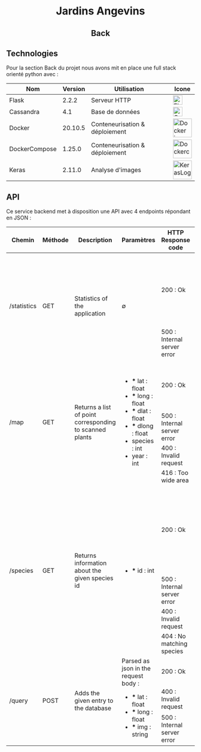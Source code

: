 <div align="center" style="text-align: center;">

# Jardins Angevins
## Back

</div>

## Technologies

Pour la section Back du projet nous avons mit en place une full stack orienté python avec :

 Nom           | Version       | Utilisation                    |  Icone         
---------------|---------------|--------------------------------|---------------
 Flask         | 2.2.2         | Serveur HTTP                   | <img alt="Flask icon" src="https://flask.palletsprojects.com/en/2.2.x/_static/flask-icon.png" height="25"/>
 Cassandra     | 4.1           | Base de données                | <img alt="Cassandra icon" src="https://cassandra.apache.org/assets/img/favicon.ico" height="25"/>
 Docker        | 20.10.5       | Conteneurisation & déploiement | <img alt="Docker icon" src="https://cdn.icon-icons.com/icons2/2107/PNG/512/file_type_docker_icon_130643.png" width="50" />
 DockerCompose | 1.25.0        | Conteneurisation & déploiement | <img alt="Dockercompose logo" src="https://cdn.icon-icons.com/icons2/2107/PNG/512/file_type_docker_icon_130643.png" width="50" />
 Keras         | 2.11.0        | Analyse d'images               | <img alt="KerasLogo" src="https://s3.amazonaws.com/keras.io/img/keras-logo-2018-large-1200.png" width="50" />

## API

Ce service backend met à disposition une API avec 4 endpoints répondant en JSON :

<table>
	<thead>
		<tr>
			<th> Chemin </th>
			<th> Méthode </th>
			<th> Description </th>
			<th> Paramètres </th>
			<th> HTTP Response code </th>
			<th> Response fields </th>
		</tr>
	</thead>
	<tbody>
		<tr>
			<td rowspan="2"> /statistics </td>
			<td rowspan="2"> GET </td>
			<td rowspan="2"> Statistics of the application </td>
			<td rowspan="2"> ∅ </td>
			<td > 200 : Ok </td>
			<td> 
				Single object with :
				<ul>
					<li> pictureCount : int</li>
					<li> contributionCount : int </li>
					<li> downloadCount : string </li>
					<li> speciesCount : int </li>
					<li> plantsCount : int </li>
				</ul>
			</td>
		</tr>
		<tr>
			<td> 500 : Internal server error </td>
			<td> ∅ </td>
		</tr>
		<!-- - -->
		<tr>
			<td rowspan="4"> /map </td>
			<td rowspan="4"> GET </td>
			<td rowspan="4"> Returns  a list of point corresponding to scanned plants </td>
			<td rowspan="4"> 
				<ul>
					<li> <b>*</b> lat : float </li>
					<li> <b>*</b> long : float </li>
					<li> <b>*</b> dlat : float </li>
					<li> <b>*</b> dlong : float </li>
					<li> species : int </li>
					<li> year : int </li>
				</ul>
			</td>
			<td > 200 : Ok </td>
			<td> 
				Array of :
				<ul>
					<li> lat : float </li>
					<li> long : float </li>
					<li> speciesId : int </li>
					<li> timestamp : int </li>
				</ul>
			</td>
		</tr>
		<tr>
			<td> 500 : Internal server error </td>
			<td> ∅ </td>
		</tr>
		<tr>
			<td> 400 : Invalid request </td>
			<td> ∅ </td>
		</tr>
		<tr>
			<td> 416 : Too wide area </td>
			<td> ∅ </td>
		</tr>
		<!-- - -->
		<tr>
			<td rowspan="4"> /species </td>
			<td rowspan="4"> GET </td>
			<td rowspan="4"> Returns information about the given species id  </td>
			<td rowspan="4"> 
				<ul>
					<li> <b>*</b> id : int </li>
				</ul>
			</td>
			<td > 200 : Ok </td>
			<td> 
				Single object with :
				<ul>
					<li> name : string </li>
					<li> scientificName : string </li>
					<li> stats.water : int </li>
					<li> stats.light : int </li>
					<li> stats.toxicity : int </li>
					<li> refImage : string <i>Base64 image</i> </li>
					<li> desc : string </li>
				</ul>
			</td>
		</tr>
		<tr>
			<td> 500 : Internal server error </td>
			<td> ∅ </td>
		</tr>
		<tr>
			<td> 400 : Invalid request </td>
			<td> ∅ </td>
		</tr>
		<tr>
			<td> 404 : No matching species </td>
			<td> ∅ </td>
		</tr>
		<!-- - -->
		<tr>
			<td rowspan="3"> /query </td>
			<td rowspan="3"> POST </td>
			<td rowspan="3"> Adds the given entry to the database </td>
			<td rowspan="3"> 
				Parsed as json in the request body : 
				<ul>
					<li> <b>*</b> lat : float </li>
					<li> <b>*</b> long : float </li>
					<li> <b>*</b> img : string </li>
				</ul>
			</td>
			<td > 200 : Ok </td>
			<td> 
				Single object with :
				<ul>
					<li> speciesId : int </li>
				</ul>
			</td>
		</tr>
		<tr>
			<td> 400 : Invalid request </td>
			<td> ∅ </td>
		</tr>
		<tr>
			<td> 500 : Internal server error </td>
			<td> ∅ </td>
		</tr>
	</tbody>
</table>